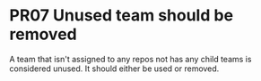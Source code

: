 # PR07 Unused team should be removed

A team that isn't assigned to any repos not has any child teams is considered
unused. It should either be used or removed.